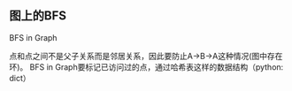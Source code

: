 ## 图上的BFS
BFS in Graph

点和点之间不是父子关系而是邻居关系，因此要防止A->B->A这种情况(图中存在环)。
BFS in Graph要标记已访问过的点，通过哈希表这样的数据结构（python: dict）
